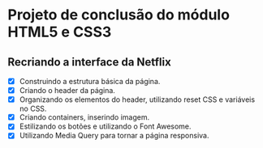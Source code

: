 # Projeto de conclusão do módulo HTML5 e CSS3

## Recriando a interface da Netflix

- [x] Construindo a estrutura básica da página.
- [x] Criando o header da página.
- [x] Organizando os elementos do header, utilizando reset CSS e variáveis no CSS.
- [x] Criando containers, inserindo imagem.
- [x] Estilizando os botões e utilizando o Font Awesome.
- [x] Utilizando Media Query para tornar a página responsiva.
